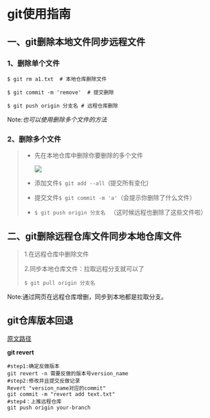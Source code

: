 # git使用指南

## 一、git删除本地文件同步远程文件

### 1、删除单个文件

```shell
$ git rm a1.txt  # 本地仓库删除文件

$ git commit -m 'remove'  # 提交删除

$ git push origin 分支名 # 远程仓库删除
```

Note:*也可以使用删除多个文件的方法*

### 2、删除多个文件

> - 先在本地仓库中删除你要删除的多个文件
>
>     ![](https://pic-1304959529.cos.ap-guangzhou.myqcloud.com/DB/20220326204252.png)
>
> - 添加文件`$ git add --all `(提交所有变化)
>
> - 提交文件`$ git commit -m 'a'`（会提示你删除了什么文件）
>
> - `$ git push origin 分支名 `  （这时候远程也删除了这些文件啦）



## 二、git删除远程仓库文件同步本地仓库文件

>  1.在远程仓库中删除文件
>
> 2.同步本地仓库文件：拉取远程分支就可以了
>
> ```shell
> $ git pull origin 分支名
> ```

Note:通过网页在远程仓库增删，同步到本地都是拉取分支。

## git仓库版本回退

[原文路径](https://blog.csdn.net/yxlshk/article/details/79944535)

**git revert**

```shell
#step1:确定反做版本
git revert -n 需要反做的版本号version_name
#step2:修改并且提交反做记录
Revert "version_name对应的commit"
git commit -m "revert add text.txt"
#step4：上推远程仓库
git push origin your-branch
```


